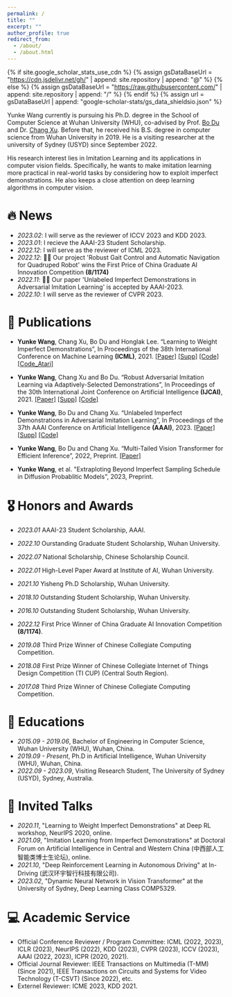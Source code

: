 ```yaml
---
permalink: /
title: ""
excerpt: ""
author_profile: true
redirect_from: 
  - /about/
  - /about.html
---
```


{% if site.google_scholar_stats_use_cdn %}
{% assign gsDataBaseUrl = "https://cdn.jsdelivr.net/gh/" | append: site.repository | append: "@" %}
{% else %}
{% assign gsDataBaseUrl = "https://raw.githubusercontent.com/" | append: site.repository | append: "/" %}
{% endif %}
{% assign url = gsDataBaseUrl | append: "google-scholar-stats/gs_data_shieldsio.json" %}

<span class='anchor' id='about-me'></span>


Yunke Wang currently is pursuing his Ph.D. degree in the School of Computer Science at Wuhan University (WHU), co-advised by Prof. [Bo Du](http://cs.whu.edu.cn/info/1019/2892.htm) and Dr. [Chang Xu](http://changxu.xyz). Before that, he received his B.S. degree in computer science from Wuhan University in 2019. He is a visiting researcher at the university of Sydney (USYD) since September 2022.

His research interest lies in Imitation Learning and its applications in computer vision fields. Specifically, he wants to make imitation learning more practical in real-world tasks by considering how to exploit imperfect demonstrations. He also keeps a close attention on deep learning algorithms in computer vision.

# 🔥 News
- *2023.02*: I will serve as the reviewer of ICCV 2023 and KDD 2023.
- *2023.01*: I recieve the AAAI-23 Student Scholarship.
- *2022.12*: I will serve as the reviewer of ICML 2023.
- *2022.12*: 🎉🎉 Our project 'Robust Gait Control and Automatic Navigation for Quadruped Robot' wins the First Price of China Graduate AI Innovation Competition **(8/1174)**
- *2022.11*: 🎉🎉 Our paper 'Unlabeled Imperfect Demonstrations in Adversarial Imitation Learning' is accepted by AAAI-2023. 
- *2022.10*: I will serve as the reviewer of CVPR 2023.

# 📝 Publications 
- **Yunke Wang**, Chang Xu, Bo Du and Honglak Lee. “Learning to Weight Imperfect Demonstrations”, In Proceedings of the 38th International Conference on Machine Learning **(ICML)**, 2021.
[[Paper]](http://proceedings.mlr.press/v139/wang21aa/wang21aa.pdf)
[[Supp]](http://proceedings.mlr.press/v139/wang21aa/wang21aa-supp.pdf)
[[Code]](https://github.com/yunke-wang/WGAIL)
[[Code_Atari]](https://github.com/yunke-wang/gail_atari)

- **Yunke Wang**, Chang Xu and Bo Du. “Robust Adversarial Imitation Learning via Adaptively-Selected Demonstrations”, In Proceedings of the 30th International Joint Conference on Artificial Intelligence **(IJCAI)**, 2021.
[[Paper]](https://www.ijcai.org/proceedings/2021/0434.pdf)
[[Supp]](https://github.com/yunke-wang/yunke-wang.github.io/blob/main/docs/IJCAI__21_Robust_Adversarial_Imitation_Learning_via_Adaptively_Selected_Demonstrations.pdf)
[[Code]](https://github.com/yunke-wang/SAIL)

- **Yunke Wang**, Bo Du and Chang Xu. “Unlabeled Imperfect Demonstrations in Adversarial Imitation Learning”, In Proceedings of the 37th AAAI Conference on Artificial Intelligence **(AAAI)**, 2023.
[[Paper]](https://arxiv.org/pdf/2302.06271.pdf)
[[Supp]](https://github.com/yunke-wang/UID)
[[Code]](https://github.com/yunke-wang/UID)

- **Yunke Wang**, Bo Du and Chang Xu. “Multi-Tailed Vision Transformer for Efficient Inference”, 2022, Preprint.
[[Paper]](https://arxiv.org/pdf/2203.01587.pdf)

- **Yunke Wang**, et al. "Extraploting Beyond Imperfect Sampling Schedule in Diffusion Probablitic Models", 2023, Preprint.

<!-- <div class='paper-box'><div class='paper-box-image'><div><div class="badge">CVPR 2016</div><img src='images/500x300.png' alt="sym" width="100%"></div></div>
<div class='paper-box-text' markdown="1">

[Deep Residual Learning for Image Recognition](https://openaccess.thecvf.com/content_cvpr_2016/papers/He_Deep_Residual_Learning_CVPR_2016_paper.pdf)

**Kaiming He**, Xiangyu Zhang, Shaoqing Ren, Jian Sun

[**Project**](https://scholar.google.com/citations?view_op=view_citation&hl=zh-CN&user=DhtAFkwAAAAJ&citation_for_view=DhtAFkwAAAAJ:ALROH1vI_8AC) <strong><span class='show_paper_citations' data='DhtAFkwAAAAJ:ALROH1vI_8AC'></span></strong>
- Lorem ipsum dolor sit amet, consectetur adipiscing elit. Vivamus ornare aliquet ipsum, ac tempus justo dapibus sit amet. 
</div>
</div> -->
 
# 🎖 Honors and Awards
- *2023.01* AAAI-23 Student Scholarship, AAAI. 
- *2022.10* Ourstanding Graduate Student Scholarship, Wuhan University. 
- *2022.07* National Scholarship, Chinese Scholarship Council.
- *2022.01* High-Level Paper Award at Institute of AI, Wuhan University. 
- *2021.10* Yisheng Ph.D Scholarship, Wuhan University. 
- *2018.10* Outstanding Student Scholarship, Wuhan University.
- *2016.10* Outstanding Student Scholarship, Wuhan University.

- *2022.12* First Price Winner of China Graduate AI Innovation Competition **(8/1174)**.
- *2019.08* Third Prize Winner of Chinese Collegiate Computing Competition.
- *2018.08* First Prize Winner of Chinese Collegiate Internet of Things Design Competition (TI CUP) (Central South Region).
- *2017.08* Third Prize Winner of Chinese Collegiate Computing Competition.

# 📖 Educations
- *2015.09 - 2019.06*, Bachelor of Engineering in Computer Science, Wuhan University (WHU), Wuhan, China.
- *2019.09 - Present*, Ph.D in Artificial Intelligence, Wuhan University (WHU), Wuhan, China.
- *2022.09 - 2023.09*, Visiting Research Student, The University of Sydney (USYD), Sydney, Australia.

# 💬 Invited Talks
- *2020.11*, "Learning to Weight Imperfect Demonstrations" at Deep RL workshop, NeurIPS 2020, online.
- *2021.09*, "Imitation Learning from Imperfect Demonstrations" at Doctoral Forum on Artificial Intelligence in Central and Western China (中西部人工智能类博士生论坛), online.
- *2021.10*, "Deep Reinforcement Learning in Autonomous Driving" at In-Driving (武汉环宇智行科技有限公司).
- *2023.02*, "Dynamic Neural Network in Vision Transformer" at the University of Sydney, Deep Learning Class COMP5329.

# 💻 Academic Service
- Official Conference Reviewer / Program Committee: ICML (2022, 2023), ICLR (2023), NeurIPS (2022), KDD (2023), CVPR (2023), ICCV (2023), AAAI (2022, 2023), ICPR (2020, 2021).
- Official Journal Reviewer: IEEE Transactions on Multimedia (T-MM) (Since 2021), IEEE Transactions on Circuits and Systems for Video Technology (T-CSVT) (Since 2022), etc.
- Externel Reviewer: ICME 2023, KDD 2021.
